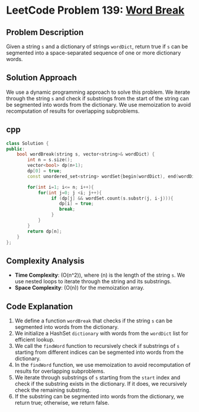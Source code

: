 # LeetCode Problem 139: [Word Break](https://leetcode.com/problems/word-break/)

## Problem Description

Given a string `s` and a dictionary of strings `wordDict`, return true if `s` can be segmented into a space-separated sequence of one or more dictionary words.

## Solution Approach

We use a dynamic programming approach to solve this problem. We iterate through the string `s` and check if substrings from the start of the string can be segmented into words from the dictionary. We use memoization to avoid recomputation of results for overlapping subproblems.

## cpp

```cpp
class Solution {
public:
    bool wordBreak(string s, vector<string>& wordDict) {
        int n = s.size();
        vector<bool> dp(n+1);
        dp[0] = true;
        const unordered_set<string> wordSet{begin(wordDict), end(wordDict)};

        for(int i=1; i<= n; i++){
            for(int j=0; j <i; j++){
                 if (dp[j] && wordSet.count(s.substr(j, i-j))){
                    dp[i] = true;
                    break;
                 }
            }
        }
        return dp[n];
    }
};

```

## Complexity Analysis

- **Time Complexity**: \(O(n^2)\), where \(n\) is the length of the string `s`. We use nested loops to iterate through the string and its substrings.
- **Space Complexity**: \(O(n)\) for the memoization array.

## Code Explanation

1. We define a function `wordBreak` that checks if the string `s` can be segmented into words from the dictionary.
2. We initialize a HashSet `dictionary` with words from the `wordDict` list for efficient lookup.
3. We call the `findWord` function to recursively check if substrings of `s` starting from different indices can be segmented into words from the dictionary.
4. In the `findWord` function, we use memoization to avoid recomputation of results for overlapping subproblems.
5. We iterate through substrings of `s` starting from the `start` index and check if the substring exists in the dictionary. If it does, we recursively check the remaining substring.
6. If the substring can be segmented into words from the dictionary, we return true; otherwise, we return false.

